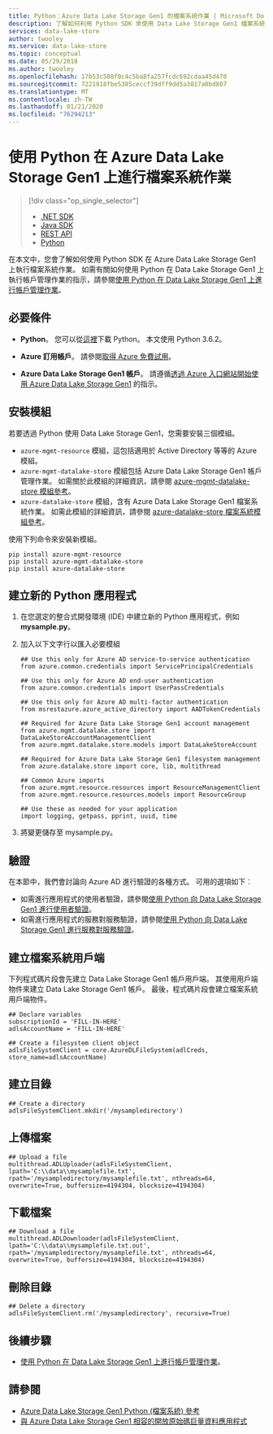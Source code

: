 ```yaml
---
title: Python：Azure Data Lake Storage Gen1 的檔案系統作業 | Microsoft Docs
description: 了解如何利用 Python SDK 來使用 Data Lake Storage Gen1 檔案系統。
services: data-lake-store
author: twooley
ms.service: data-lake-store
ms.topic: conceptual
ms.date: 05/29/2018
ms.author: twooley
ms.openlocfilehash: 17b53c508f0c4c5ba8fa257fcdc692cdaa45d470
ms.sourcegitcommit: 7221918fbe5385ceccf39dff9dd5a3817a0bd807
ms.translationtype: MT
ms.contentlocale: zh-TW
ms.lasthandoff: 01/21/2020
ms.locfileid: "76294213"
---
```

# <a name="filesystem-operations-on-azure-data-lake-storage-gen1-using-python"></a>使用 Python 在 Azure Data Lake Storage Gen1 上進行檔案系統作業
> [!div class="op_single_selector"]
> * [.NET SDK](data-lake-store-data-operations-net-sdk.md)
> * [Java SDK](data-lake-store-get-started-java-sdk.md)
> * [REST API](data-lake-store-data-operations-rest-api.md)
> * [Python](data-lake-store-data-operations-python.md)
>
> 

在本文中，您會了解如何使用 Python SDK 在 Azure Data Lake Storage Gen1 上執行檔案系統作業。 如需有關如何使用 Python 在 Data Lake Storage Gen1 上執行帳戶管理作業的指示，請參閱[使用 Python 在 Data Lake Storage Gen1 上進行帳戶管理作業](data-lake-store-get-started-python.md)。

## <a name="prerequisites"></a>必要條件

* **Python**。 您可以從[這裡](https://www.python.org/downloads/)下載 Python。 本文使用 Python 3.6.2。

* **Azure 訂用帳戶**。 請參閱[取得 Azure 免費試用](https://azure.microsoft.com/pricing/free-trial/)。

* **Azure Data Lake Storage Gen1 帳戶**。 請遵循[透過 Azure 入口網站開始使用 Azure Data Lake Storage Gen1](data-lake-store-get-started-portal.md) 的指示。

## <a name="install-the-modules"></a>安裝模組

若要透過 Python 使用 Data Lake Storage Gen1，您需要安裝三個模組。

* `azure-mgmt-resource` 模組，這包括適用於 Active Directory 等等的 Azure 模組。
* `azure-mgmt-datalake-store` 模組包括 Azure Data Lake Storage Gen1 帳戶管理作業。 如需關於此模組的詳細資訊，請參閱 [azure-mgmt-datalake-store 模組參考](/python/api/azure-mgmt-datalake-store/)。
* `azure-datalake-store` 模組，含有 Azure Data Lake Storage Gen1 檔案系統作業。 如需此模組的詳細資訊，請參閱 [azure-datalake-store 檔案系統模組參考](https://docs.microsoft.com/python/api/azure-datalake-store/azure.datalake.store.core/)。

使用下列命令來安裝新模組。

```
pip install azure-mgmt-resource
pip install azure-mgmt-datalake-store
pip install azure-datalake-store
```

## <a name="create-a-new-python-application"></a>建立新的 Python 應用程式

1. 在您選定的整合式開發環境 (IDE) 中建立新的 Python 應用程式，例如 **mysample.py**。

2. 加入以下文字行以匯入必要模組

   ```
   ## Use this only for Azure AD service-to-service authentication
   from azure.common.credentials import ServicePrincipalCredentials

   ## Use this only for Azure AD end-user authentication
   from azure.common.credentials import UserPassCredentials

   ## Use this only for Azure AD multi-factor authentication
   from msrestazure.azure_active_directory import AADTokenCredentials

   ## Required for Azure Data Lake Storage Gen1 account management
   from azure.mgmt.datalake.store import DataLakeStoreAccountManagementClient
   from azure.mgmt.datalake.store.models import DataLakeStoreAccount

   ## Required for Azure Data Lake Storage Gen1 filesystem management
   from azure.datalake.store import core, lib, multithread

   ## Common Azure imports
   from azure.mgmt.resource.resources import ResourceManagementClient
   from azure.mgmt.resource.resources.models import ResourceGroup

   ## Use these as needed for your application
   import logging, getpass, pprint, uuid, time
   ```

3. 將變更儲存至 mysample.py。

## <a name="authentication"></a>驗證

在本節中，我們會討論向 Azure AD 進行驗證的各種方式。 可用的選項如下︰

* 如需進行應用程式的使用者驗證，請參閱[使用 Python 向 Data Lake Storage Gen1 進行使用者驗證](data-lake-store-end-user-authenticate-python.md)。
* 如需進行應用程式的服務對服務驗證，請參閱[使用 Python 向 Data Lake Storage Gen1 進行服務對服務驗證](data-lake-store-service-to-service-authenticate-python.md)。

## <a name="create-filesystem-client"></a>建立檔案系統用戶端

下列程式碼片段會先建立 Data Lake Storage Gen1 帳戶用戶端。 其使用用戶端物件來建立 Data Lake Storage Gen1 帳戶。 最後，程式碼片段會建立檔案系統用戶端物件。

    ## Declare variables
    subscriptionId = 'FILL-IN-HERE'
    adlsAccountName = 'FILL-IN-HERE'

    ## Create a filesystem client object
    adlsFileSystemClient = core.AzureDLFileSystem(adlCreds, store_name=adlsAccountName)

## <a name="create-a-directory"></a>建立目錄

    ## Create a directory
    adlsFileSystemClient.mkdir('/mysampledirectory')

## <a name="upload-a-file"></a>上傳檔案


    ## Upload a file
    multithread.ADLUploader(adlsFileSystemClient, lpath='C:\\data\\mysamplefile.txt', rpath='/mysampledirectory/mysamplefile.txt', nthreads=64, overwrite=True, buffersize=4194304, blocksize=4194304)


## <a name="download-a-file"></a>下載檔案

    ## Download a file
    multithread.ADLDownloader(adlsFileSystemClient, lpath='C:\\data\\mysamplefile.txt.out', rpath='/mysampledirectory/mysamplefile.txt', nthreads=64, overwrite=True, buffersize=4194304, blocksize=4194304)

## <a name="delete-a-directory"></a>刪除目錄

    ## Delete a directory
    adlsFileSystemClient.rm('/mysampledirectory', recursive=True)

## <a name="next-steps"></a>後續步驟
* [使用 Python 在 Data Lake Storage Gen1 上進行帳戶管理作業](data-lake-store-get-started-python.md)。

## <a name="see-also"></a>請參閱

* [Azure Data Lake Storage Gen1 Python (檔案系統) 參考](https://docs.microsoft.com/python/api/azure-datalake-store/azure.datalake.store.core)
* [與 Azure Data Lake Storage Gen1 相容的開放原始碼巨量資料應用程式](data-lake-store-compatible-oss-other-applications.md)
